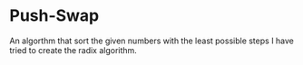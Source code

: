 # Push-Swap
An algorthm that sort the given numbers with the least possible steps
I have tried to create the radix algorithm. 
